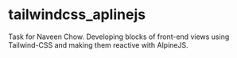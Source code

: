 # tailwindcss_aplinejs
Task for Naveen Chow. Developing blocks of front-end views using Tailwind-CSS and making them reactive with AlpineJS.
